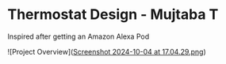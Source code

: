 # Thermostat Design - Mujtaba T 
 Inspired after getting an Amazon Alexa Pod
 
 
 ![Project Overview]([Screenshot 2024-10-04 at 17.04.29.png](Screenshot%202024-10-04%20at%2017.04.29.png))





